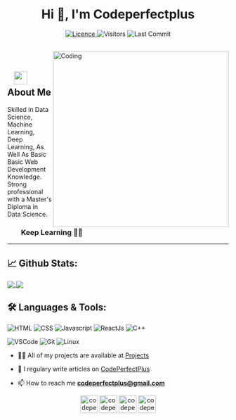 <h1 align="center">Hi 👋, I'm Codeperfectplus</h1>
<p align="center">
<a href="https://github.com/KarthikNayak024/KarthikNayak024/blob/master/LICENCE">
<img alt="Licence" src="https://img.shields.io/github/license/KarthikNayak024/KarthikNayak024?color=brightgreen"/>
</a>
<img alt="Visitors" src="https://komarev.com/ghpvc/?username=codeperfectplus&style=flat&labelColor=black&logo=github&label=PROFILE+VIEWS&color=29bf12"/>
<img alt="Last Commit" src="https://img.shields.io/github/last-commit/KarthikNayak024/KarthikNayak024?logo=markdown&label=LAST+UPDATE&color=29bf12&style=flat">
 <a href="https://github.com/codeperfectplus/codeperfectplus/actions">
  </a>
</p>
</br>
<img align="right" alt="Coding" width="400" src="https://media.giphy.com/media/Y4ak9Ki2GZCbJxAnJD/giphy.gif">
</br>

## &nbsp; &nbsp;<img src="https://media.giphy.com/media/WUlplcMpOCEmTGBtBW/giphy.gif" width="30"> **About Me**

Skilled in Data Science, Machine Learning, Deep Learning, As Well As Basic Basic Web Development Knowledge. Strong professional with a Master's Diploma in Data Science.

### &nbsp; &nbsp; &nbsp; &nbsp; **Keep Learning** 👨‍🎓️️

---

## 📈 **Github Stats:**

<a href="https://github.com/KarthikNayak024">
<img align="center" src="https://github-readme-stats.vercel.app/api?username=codeperfectplus&show_icons=true&include_all_commits=true&theme=blue-green&count_private=true">
</a>
<a href="https://github.com/codeperfectplus/github-readme-stats">
<img align="center" src="https://github-readme-stats.anuraghazra1.vercel.app/api/top-langs/?username=codeperfectplus&layout=compact&theme=blue-green" />
</a>
</br>

## 🛠️ **Languages & Tools:**

![HTML](https://img.shields.io/badge/html%20-%23E34F26.svg?&style=for-the-badge&logo=html5&logoColor=white)
![CSS](https://img.shields.io/badge/css%20-%231572B6.svg?&style=for-the-badge&logo=css3&logoColor=white)
![Javascript](https://img.shields.io/badge/-Javascript-ffb400?style=for-the-badge&logo=javascript&logoColor=ffff3f)
![ReactJs](https://img.shields.io/badge/-React-blue?style=for-the-badge&logo=react)
![C++](https://img.shields.io/badge/c++%20-%2300599C.svg?&style=for-the-badge&logo=c%2B%2B&ogoColor=white)

![VSCode](https://img.shields.io/badge/-vscode-00a8e8?style=for-the-badge&logo=visual-studio-code)
![Git](https://img.shields.io/badge/git%20-%23F05033.svg?&style=for-the-badge&logo=git&logoColor=white)
![Linux](https://img.shields.io/badge/-linux-772953?style=for-the-badge&logo=linux)


- 👨‍💻 All of my projects are available at [Projects](http://codeperfectplus.herokuapp.com/projects/)

- 📝 I regulary write articles on [CodePerfectPlus](http://codeperfectplus.herokuapp.com)

- 📫 How to reach me **codeperfectplus@gmail.com**


<p align="center">
<a href="https://dev.to/codeperfectplus" target="blank"><img align="center" src="https://cdn.jsdelivr.net/npm/simple-icons@3.0.1/icons/dev-dot-to.svg" alt="codeperfectplus" height="40" width="40" /></a>
<a href="https://twitter.com/codeperfectplus" target="blank"><img align="center" src="https://cdn.jsdelivr.net/npm/simple-icons@3.0.1/icons/twitter.svg" alt="codeperfectplus" height="40" width="40" /></a>
<a href="https://fb.com/codeperfectplus" target="blank"><img align="center" src="https://cdn.jsdelivr.net/npm/simple-icons@3.0.1/icons/facebook.svg" alt="codeperfectplus" height="40" width="40" /></a>
<a href="https://instagram.com/codeperfectplus" target="blank"><img align="center" src="https://cdn.jsdelivr.net/npm/simple-icons@3.0.1/icons/instagram.svg" alt="codeperfectplus" height="40" width="40" /></a>
</p>
